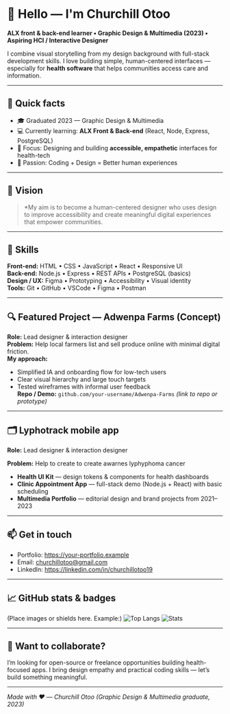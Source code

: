 # 👋 Hello — I'm Churchill Otoo
**ALX front & back-end learner • Graphic Design & Multimedia (2023) • Aspiring HCI / Interactive Designer**

I combine visual storytelling from my design background with full-stack development skills. I love building simple, human-centered interfaces — especially for **health software** that helps communities access care and information.

---

## 🚀 Quick facts
- 🎓 Graduated 2023 — Graphic Design & Multimedia  
- 💻 Currently learning: **ALX Front & Back-end** (React, Node, Express, PostgreSQL)  
- 🎯 Focus: Designing and building **accessible, empathetic** interfaces for health-tech
- 🌱 Passion: Coding + Design = Better human experiences

---

## 🎯 Vision
> *My aim is to become a human-centered designer who uses design to improve accessibility and create meaningful digital experiences that empower communities.
---

## 🧰 Skills
**Front-end:** HTML • CSS • JavaScript • React • Responsive UI  
**Back-end:** Node.js • Express • REST APIs • PostgreSQL (basics)  
**Design / UX:** Figma • Prototyping • Accessibility • Visual identity  
**Tools:** Git • GitHub • VSCode • Figma • Postman

---

## 🔍 Featured Project — Adwenpa Farms (Concept)
**Role:** Lead designer & interaction designer  
**Problem:** Help local farmers list and sell produce online with minimal digital friction.  
**My approach:**  
- Simplified IA and onboarding flow for low-tech users  
- Clear visual hierarchy and large touch targets  
- Tested wireframes with informal user feedback  
**Repo / Demo:** `github.com/your-username/Adwenpa-Farms` *(link to repo or prototype)*

---

## 🗂 Lyphotrack mobile app 
**Role:** Lead designer & interaction designer

**Problem:** Help to create to create awarnes lyphyphoma cancer 
- **Health UI Kit** — design tokens & components for health dashboards  
- **Clinic Appointment App** — full-stack demo (Node.js + React) with basic scheduling  
- **Multimedia Portfolio** — editorial design and brand projects from 2021–2023

---

## 📫 Get in touch
- Portfolio: [https://your-portfolio.example ](https://docs.google.com/presentation/d/1QROoOxKq1ySttoFedb43GX4p2aHHqnSXHT2YoNz58s8/edit?usp=sharing) 
- Email: churchillotoo@gmail.com  
- LinkedIn: https://linkedin.com/in/churchillotoo19

---

## 📈 GitHub stats & badges
(Place images or shields here. Example:)
![Top Langs](https://github-readme-stats.vercel.app/api/top-langs/?username=Churchilotoo&layout=compact)
![Stats](https://github-readme-stats.vercel.app/api?username=Churchill1999&show_icons=true)

---

## 🔗 Want to collaborate?
I’m looking for open-source or freelance opportunities building health-focused apps. I bring design empathy and practical coding skills — let’s build something meaningful.

---

*Made with ❤️ — Churchill Otoo (Graphic Design & Multimedia graduate, 2023)*
